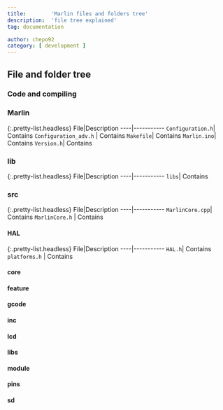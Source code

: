```yaml
---
title:        'Marlin files and folders tree'
description:  'file tree explained'
tag: documentation

author: chepo92
category: [ development ]
---
```


<!-- ## The Layers of Marlin -->

## File and folder tree

### Code and compiling

### Marlin

{:.pretty-list.headless}
File|Description
----|-----------
`Configuration.h`| Contains 
`Configuration_adv.h`  | Contains
`Makefile`| Contains
`Marlin.ino`| Contains
`Version.h`| Contains


### lib

{:.pretty-list.headless}
File|Description
----|-----------
`libs`| Contains 

### src

{:.pretty-list.headless}
File|Description
----|-----------
`MarlinCore.cpp`| Contains 
`MarlinCore.h`  | Contains


#### HAL

{:.pretty-list.headless}
File|Description
----|-----------
`HAL.h`| Contains 
`platforms.h`  | Contains

 	 
#### core
 	 
#### feature 
	 
#### gcode 
	
#### inc 
	
#### lcd 
	
#### libs 
	
#### module 
	
#### pins 
	
#### sd 	

